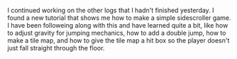 I continued working on the other logs that I hadn't finished yesterday. I found a new tutorial that shows me how to make a simple sidescroller game. I have been followeing along with this and have learned quite a bit, like how to adjust gravity for jumping mechanics, how to add a double jump, how to make a tile map, and how to give the tile map a hit box so the player doesn't just fall straight through the floor.
